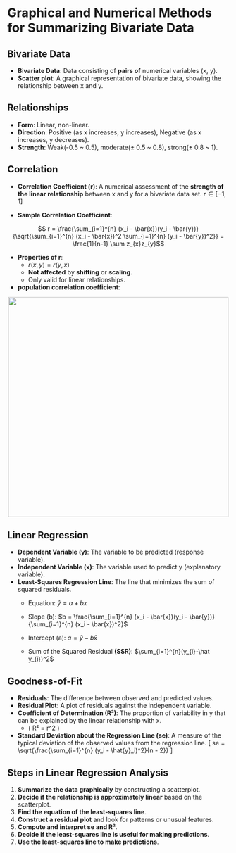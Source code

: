 # Graphical and Numerical Methods for Summarizing Bivariate Data
## Bivariate Data
- **Bivariate Data**: Data consisting of **pairs of** numerical variables (x, y).
- **Scatter plot**: A graphical representation of bivariate data, showing the relationship between x and y.

## Relationships
- **Form**: Linear, non-linear.
- **Direction**: Positive (as x increases, y increases), Negative (as x increases, y decreases).
- **Strength**: Weak(-0.5 ~ 0.5), moderate($\pm$ 0.5 ~ 0.8), strong($\pm$ 0.8 ~ 1).

## Correlation
- **Correlation Coefficient (r)**: A numerical assessment of the **strength of the linear relationship** between x and y for a bivariate data set. $r \in [-1, 1]$
  
- **Sample Correlation Coefficient**:
 <div align="center">
   
$$ r = \frac{\sum_{i=1}^{n} (x_i - \bar{x})(y_i - \bar{y})}{\sqrt{\sum_{i=1}^{n} (x_i - \bar{x})^2 \sum_{i=1}^{n} (y_i - \bar{y})^2}} = \frac{1}{n-1} \sum z_{x}z_{y}$$ 
 </div>
 
- **Properties of r**:
  - $r(x, y) = r(y, x)$ 
  - **Not affected** by **shifting** or **scaling**.
  - Only valid for linear relationships.
- **population correlation coefficient**:
<div align="center">
  <img src="https://github.com/user-attachments/assets/ed23b0b5-a1b7-425b-a598-3acf175fbb57" width=500 /">
</div>

## Linear Regression
- **Dependent Variable (y)**: The variable to be predicted (response variable).
- **Independent Variable (x)**: The variable used to predict y (explanatory
variable).
- **Least-Squares Regression Line**: The line that minimizes the sum of squared residuals.
  - Equation: $\hat{y} = a + bx$
    
  - Slope (b): $b = \frac{\sum_{i=1}^{n} (x_i - \bar{x})(y_i - \bar{y})}{\sum_{i=1}^{n} (x_i - \bar{x})^2}$
    
  - Intercept (a): $a = \bar{y} - b\bar{x}$
  - Sum of the Squared Residual **(SSR)**: $\sum_{i=1}^{n}(y_{i}-\hat y_{i})^2$

## Goodness-of-Fit
- **Residuals**: The difference between observed and predicted values.
- **Residual Plot**: A plot of residuals against the independent variable.
- **Coefficient of Determination (R²)**: The proportion of variability in y that can be explained by the linear relationship with x.
  - \( R² = r^2 \)
- **Standard Deviation about the Regression Line (se)**: A measure of the typical deviation of the observed values from the regression line.
  \[
  se = \sqrt{\frac{\sum_{i=1}^{n} (y_i - \hat{y}_i)^2}{n - 2}}
  \]

## Steps in Linear Regression Analysis
1. **Summarize the data graphically** by constructing a scatterplot.
2. **Decide if the relationship is approximately linear** based on the scatterplot.
3. **Find the equation of the least-squares line**.
4. **Construct a residual plot** and look for patterns or unusual features.
5. **Compute and interpret se and R²**.
6. **Decide if the least-squares line is useful for making predictions**.
7. **Use the least-squares line to make predictions**.
